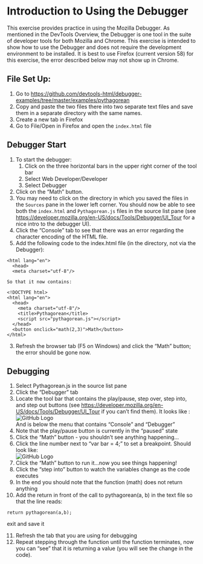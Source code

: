 # Introduction to Using the Debugger
This exercise provides practice in using the Mozilla Debugger. As mentioned in the DevTools Overview, the Debugger is one tool in the suite of developer tools for both Mozilla and Chrome. This exercise is intended to show how to use the Debugger and does not require the development environment to be installed.  It is best to use Firefox (current version 58) for this exercise, the error described below may not show up in Chrome. 
## File Set Up:  
1. Go to https://github.com/devtools-html/debugger-examples/tree/master/examples/pythagorean
1. Copy and paste the two files there into two separate text files and save them in a separate directory with the same names. 
1. Create a new tab in Firefox
1. Go to File/Open in Firefox and open the `index.html` file 
## Debugger Start
1. To start the debugger:
   1. Click on the three horizontal bars in the upper right corner of the tool bar
   1. Select Web Developer/Developer
   1. Select Debugger
 1. Click on the “Math” button.
 1. You may need to click on the directory in which you saved the files in the `Sources` pane in the lower left corner.  You should now be able to see both the `index.html` and `Pythagorean.js` files in the source list pane (see https://developer.mozilla.org/en-US/docs/Tools/Debugger/UI_Tour for a nice intro to the debugger UI). 
   1. Click the “Console” tab to see that there was an error regarding the character encoding of the HTML file. 
   1. Add the following code to the index.html file (in the directory, not via the Debugger):
````<!DOCTYPE html>
<html lang="en">
  <head>
  <meta charset="utf-8"/>

So that it now contains:

<!DOCTYPE html>
<html lang="en">
  <head>
    <meta charset="utf-8"/>
    <title>Pythagorean</title>
    <script src="pythagorean.js"></script>
  </head>
  <button onclick="math(2,3)">Math</button>
</html>
````
   3. Refresh the browser tab (F5 on Windows) and click the “Math” button; the error should be gone now.
## Debugging
   1. Select Pythagorean.js in the source list pane
   1. Click the “Debugger” tab
   1. Locate the tool bar that contains the play/pause, step over, step into, and step out buttons (see https://developer.mozilla.org/en-US/docs/Tools/Debugger/UI_Tour if you can’t find them). It looks like :
   ![GitHub Logo](/images/debuggerToolBar.png)                                        
   And is below the menu that contains “Console” and “Debugger”
   1. Note that the play/pause button is currently in the “paused” state
   1. Click the “Math” button - you shouldn’t see anything happening…
   1. Click the line number next to “var bar = 4;” to set a breakpoint. Should look like:   
   ![GitHub Logo](/images/debuggerCodeSnippet.png)  
   1. Click the “Math” button to run it…now you see things happening!
   1. Click the “step into” button to watch the variables change as the code executes
   1. In the end you should note that the function (math) does not return anything
   1. Add the return in front of the call to pythagorean(a, b) in the text file so that the line reads:
   
   ````
   return pythagorean(a,b);
   ````
   exit and save it 
   
   11. Refresh the tab that you are using for debugging
   12. Repeat stepping through the function until the function terminates, now you can “see” that it is returning a value (you will see the change in the code). 
